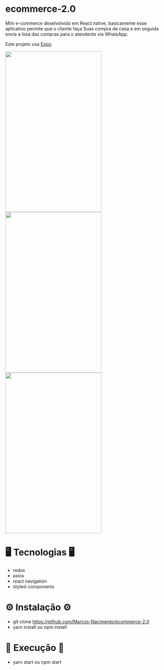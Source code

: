 # ecommerce-2.0

Mini e-commerce deselvolvido em React native, basicamente esse aplicativo permite que o cliente faça
Suas compra de casa e em seguida envia a lista das compras para o atendente via WhatsApp.

Este projeto usa [Expo](https://expo.io/).

<img src="https://user-images.githubusercontent.com/62677231/121031031-6211b100-c780-11eb-8265-122d7662340d.jpg" width="300" height="500">
<img src="https://user-images.githubusercontent.com/62677231/121031448-b7e65900-c780-11eb-87b8-630cc323c136.jpg" width="300" height="500">
<img src="https://user-images.githubusercontent.com/62677231/121031567-d8161800-c780-11eb-9f04-2f5c49f0915e.jpg" width="300" height="500">

# 🖥 Tecnologias 🖥

- redux
- axios
- react navigation
- styled-components

# ⚙ Instalação ⚙

 - git clone https://github.com/Marcos-Nacimento/ecommerce-2.0
 - yarn install ou npm install

# 🚀 Execução 🚀

 - yarn start ou npm start
